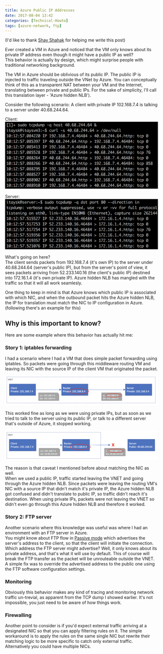 ```yaml
---
title: Azure Public IP Addresses
date: 2017-08-04 13:42
categories: [Technical-Howto]
tags: [azure-network, ftp]
---
```


(I'd like to thank [Shay Shahak](https://www.linkedin.com/in/shay-shahak-35a46213/) for helping me write this post)

Ever created a VM in Azure and noticed that the VM only knows about its private IP address even though it might have a public IP as well?  
This behavior is actually by design, which might surprise people with traditional networking background.

The VM in Azure should be oblivious of its public IP. The public IP is injected to traffic traveling outside the VNet by Azure. You can conceptually think of this as a transparent NAT between your VM and the Internet, translating between private and public IPs. For the sake of simplicity, I'll call this translation layer - 'Azure hidden NLB').

Consider the following scenario: A client with private IP 102.168.7.4 is talking to a server under 40.68.244.64.

Client:
![client](/images/2017-08-04-azure-public-ip-addresses_1.png)

Server:
![server](/images/2017-08-04-azure-public-ip-addresses_2.png)

What's going on here?  
The client sends packets from 192.168.7.4 (it's own IP) to the server under 40.68.244.64 (server's public IP), but from the server's point of view, it sees packets arriving from 52.233.140.16 (the client's public IP) destined into 172.16.1.4 (it's own private IP). Azure hidden NLB has mangled with the traffic so that it will all work seamlesly.

One thing to keep in mind is that Azure knows which public IP is associated with which NIC, and when the outbound packet hits the Azure hidden NLB, the IP for translation must match the NIC to IP configuration in Azure. (following there's an example for this)

## Why is this important to know?
Here are some example where this behavior has actually hit me:

### Story 1: iptables forwarding
I had a scenario where I had a VM that does simple packet forwarding using iptables.  So packets were going through this middleware routing VM and leaving its NIC with the source IP of the client VM that originated the packet.  

![forwarding worked](/images/2017-08-04-azure-public-ip-addresses_3.png)

This worked fine as long as we were using private IPs, but as soon as we tried to talk to the server using its public IP, or talk to a different server that's outside of Azure, it stopped working.

![forwarding worked](/images/2017-08-04-azure-public-ip-addresses_4.png)

The reason is that caveat I mentioned before about matching the NIC as well.  
When we used a public IP, traffic started leaving the VNET and going through the Azure hidden NLB. Since packets were leaving the routing VM's NIC with a source IP that didn't match it's private IP, the Azure hidden NLB got confused and didn't translate to public IP, so traffic didn't reach it's destination.
When using private IPs, packets were not leaving the VNET so didn't even go through this Azure hidden NLB and therefore it worked.

### Story 2: FTP server
Another scenario where this knowledge was useful was where I had an environment with an FTP server in Azure.  
You might know about FTP flow in [Passive mode](https://stackoverflow.com/questions/1699145/what-is-the-difference-between-active-and-passive-ftp) which advertises the server's address to the client, so that the client will initiate the connection.   
Which address the FTP server might advertise? Well, it only knows about its private address, and that's what it will use by default. This of course will break the FTP transfer as the packet will be unrouteable outside the VNET.  
A simple fix was to override the advertised address to the public one using the FTP software configuration settings.

### Monitoring
Obviously this behavior makes any kind of tracing and monitoring network traffic un-trevial, as apparent from the TCP dump I showed earlier. It's not impossible, you just need to be aware of how things work.

### Firewalling
Another point to consider is if you'd expect external traffic arriving at a designated NIC so that you can apply filtering rules on it. The simple workaround is to apply the rules on the same single NIC but rewrite their matching logic to be more specific to catch only external traffic. Alternatively you could have multiple NICs.